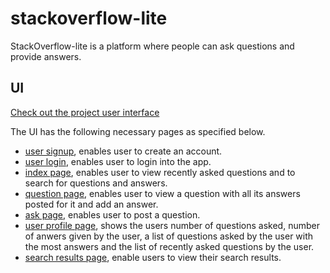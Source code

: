 # stackoverflow-lite
StackOverflow-lite is a platform where people can ask questions and provide answers.

## UI
[Check out the project user interface](https://mwinel.github.io/stackoverflow-lite/UI/index.html)

The UI has the following necessary pages as specified below.

- [user signup](https://mwinel.github.io/stackoverflow-lite/UI/signup.html), enables user to create an account.
- [user login](https://mwinel.github.io/stackoverflow-lite/UI/login.html), enables user to login into the app.
- [index page](https://mwinel.github.io/stackoverflow-lite/UI/index.html), enables user to view recently asked questions and to search for questions and answers.
- [question page](https://mwinel.github.io/stackoverflow-lite/UI/question.html), enables user to view a question with all its answers posted for it and add an answer.
- [ask page](https://mwinel.github.io/stackoverflow-lite/UI/ask.html), enables user to post a question.
- [user profile page](https://mwinel.github.io/stackoverflow-lite/UI/user_profile.html), shows the users number of questions asked, number of anwers given by the user, a list of questions asked by the user with the most answers and the list of recently asked questions by the user.
- [search results page](https://mwinel.github.io/stackoverflow-lite/UI/search_results.html), enable users to view their search results.
